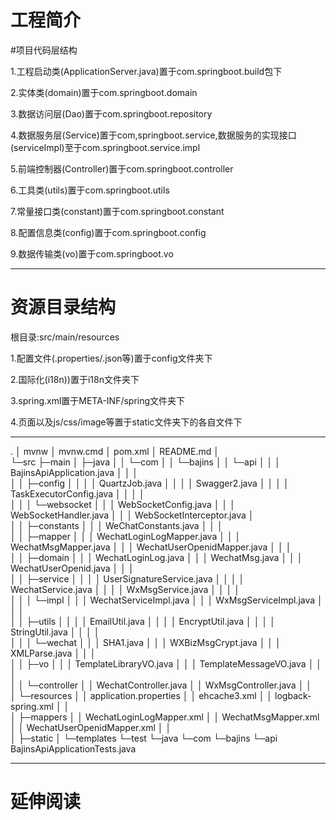 # 工程简介

#项目代码层结构

1.工程启动类(ApplicationServer.java)置于com.springboot.build包下

2.实体类(domain)置于com.springboot.domain

3.数据访问层(Dao)置于com.springboot.repository

4.数据服务层(Service)置于com,springboot.service,数据服务的实现接口(serviceImpl)至于com.springboot.service.impl

5.前端控制器(Controller)置于com.springboot.controller

6.工具类(utils)置于com.springboot.utils

7.常量接口类(constant)置于com.springboot.constant

8.配置信息类(config)置于com.springboot.config

9.数据传输类(vo)置于com.springboot.vo

------------------------------------------------------------------------------------------------------------------------

# 资源目录结构

根目录:src/main/resources

1.配置文件(.properties/.json等)置于config文件夹下

2.国际化(i18n))置于i18n文件夹下

3.spring.xml置于META-INF/spring文件夹下

4.页面以及js/css/image等置于static文件夹下的各自文件下

------------------------------------------------------------------------------------------------------------------------
.
│  mvnw
│  mvnw.cmd
│  pom.xml
│  README.md
│  
└─src
    ├─main
    │  ├─java
    │  │  └─com
    │  │      └─bajins
    │  │          └─api
    │  │              │  BajinsApiApplication.java
    │  │              │      
    │  │              ├─config
    │  │              │  │  QuartzJob.java
    │  │              │  │  Swagger2.java
    │  │              │  │  TaskExecutorConfig.java
    │  │              │  │  
    │  │              │  └─websocket
    │  │              │          WebSocketConfig.java
    │  │              │          WebSocketHandler.java
    │  │              │          WebSocketInterceptor.java │          
    │  │              ├─constants
    │  │              │      WeChatConstants.java
    │  │              │      
    │  │              ├─mapper
    │  │              │      WechatLoginLogMapper.java
    │  │              │      WechatMsgMapper.java
    │  │              │      WechatUserOpenidMapper.java
    │  │              │      
    │  │              ├─domain
    │  │              │      WechatLoginLog.java
    │  │              │      WechatMsg.java
    │  │              │      WechatUserOpenid.java
    │  │              │      
    │  │              ├─service
    │  │              │  │  UserSignatureService.java
    │  │              │  │  WechatService.java
    │  │              │  │  WxMsgService.java
    │  │              │  │  
    │  │              │  └─impl
    │  │              │          WechatServiceImpl.java
    │  │              │          WxMsgServiceImpl.java
    │  │              │          
    │  │              ├─utils
    │  │              │  │  EmailUtil.java
    │  │              │  │  EncryptUtil.java
    │  │              │  │  StringUtil.java
    │  │              │  │          
    │  │              │  └─wechat
    │  │              │          SHA1.java
    │  │              │          WXBizMsgCrypt.java
    │  │              │          XMLParse.java
    │  │              │          
    │  │              ├─vo
    │  │              │      TemplateLibraryVO.java
    │  │              │      TemplateMessageVO.java
    │  │              │      
    │  │              └─controller
    │  │                      WechatController.java
    │  │                      WxMsgController.java
    │  │                      
    │  └─resources
    │      │  application.properties
    │      │  ehcache3.xml
    │      │  logback-spring.xml
    │      │  
    │      ├─mappers
    │      │      WechatLoginLogMapper.xml
    │      │      WechatMsgMapper.xml
    │      │      WechatUserOpenidMapper.xml
    │      │      
    │      ├─static
    │      └─templates
    └─test
        └─java
            └─com
                └─bajins
                    └─api
                            BajinsApiApplicationTests.java

------------------------------------------------------------------------------------------------------------------------                         


# 延伸阅读

